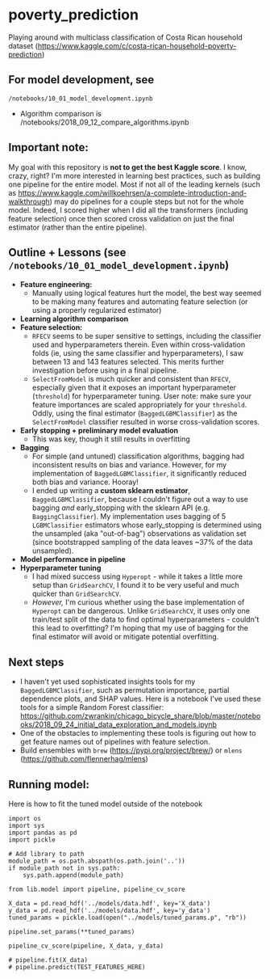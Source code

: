 # poverty_prediction
Playing around with multiclass classification of Costa Rican household dataset (https://www.kaggle.com/c/costa-rican-household-poverty-prediction)

## For model development, see
`/notebooks/10_01_model_development.ipynb`
- Algorithm comparison is /notebooks/2018_09_12_compare_algorithms.ipynb

## Important note: 
My goal with this repository is **not to get the best Kaggle score**. I know, crazy, right? I'm more interested in learning best practices, such as building one pipeline for the entire model. Most if not all of the leading kernels (such as https://www.kaggle.com/willkoehrsen/a-complete-introduction-and-walkthrough) may do pipelines for a couple steps but not for the whole model. Indeed, I scored higher when I did all the transformers (including feature selection) once then scored cross validation on just the final estimator (rather than the entire pipeline).  

## Outline + Lessons (see `/notebooks/10_01_model_development.ipynb`)
- **Feature engineering:** 
    - Manually using logical features hurt the model, the best way seemed to be making many features and automating feature selection (or using a properly regularized estimator) 
- **Learning algorithm comparison**
- **Feature selection:** 
    - `RFECV` seems to be super sensitive to settings, including the classifier used and hyperparameters therein. Even within cross-validation folds (ie, using the same classifier and hyperparameters), I saw between 13 and 143 features selected. This merits further investigation before using in a final pipeline.
    - `SelectFromModel` is much quicker and consistent than `RFECV`, especially given that it exposes an important hyperparameter (`threshold`) for hyperparameter tuning. User note: make sure your feature importances are scaled appropriately for your `threshold`. Oddly, using the final estimator (`BaggedLGBMClassifier`) as the `SelectFromModel` classifier resulted in worse cross-validation scores. 
- **Early stopping + preliminary model evaluation**
    - This was key, though it still results in overfitting
- **Bagging**
    - For simple (and untuned) classification algorithms, bagging had inconsistent results on bias and variance. However, for my implementation of `BaggedLGBMClassifier`, it significantly reduced both bias and variance. Hooray!
    - I ended up writing a **custom sklearn estimator**, `BaggedLGBMClassifier`, because I couldn't figure out a way to use bagging *and* early_stopping with the sklearn API (e.g. `BaggingClassifier`). My implementation uses bagging of 5 `LGBMClassifier` estimators whose early_stopping is determined using the unsampled (aka "out-of-bag") observations as validation set (since bootstrapped sampling of the data leaves ~37% of the data unsampled).
- **Model performance in pipeline**
- **Hyperparameter tuning** 
    - I had mixed success using `Hyperopt` - while it takes a little more setup than `GridSearchCV`, I found it to be very useful and much quicker than `GridSearchCV`. 
    - *However,* I'm curious whether using the base implementation of `Hyperopt` can be dangerous. Unlike `GridSearchCV`, it uses only one train/test split of the data to find optimal hyperparameters - couldn't this lead to overfitting? I'm hoping that my use of bagging for the final estimator will avoid or mitigate potential overfitting. 
    
    
## Next steps
- I haven't yet used sophisticated insights tools for my `BaggedLGBMClassifier`, such as permutation importance, partial dependence plots, and SHAP values. Here is a notebook I've used these tools for a simple Random Forest classifier: https://github.com/zwrankin/chicago_bicycle_share/blob/master/notebooks/2018_09_24_initial_data_exploration_and_models.ipynb
- One of the obstacles to implementing these tools is figuring out how to get feature names out of pipelines with feature selection. 
- Build ensembles with `brew` (https://pypi.org/project/brew/) or `mlens` (https://github.com/flennerhag/mlens)
 
 
 ## Running model: 
 Here is how to fit the tuned model outside of the notebook
```
import os
import sys
import pandas as pd
import pickle

# Add library to path 
module_path = os.path.abspath(os.path.join('..'))
if module_path not in sys.path:
    sys.path.append(module_path)
    
from lib.model import pipeline, pipeline_cv_score

X_data = pd.read_hdf('../models/data.hdf', key='X_data')
y_data = pd.read_hdf('../models/data.hdf', key='y_data')
tuned_params = pickle.load(open("../models/tuned_params.p", "rb"))

pipeline.set_params(**tuned_params)

pipeline_cv_score(pipeline, X_data, y_data)

# pipeline.fit(X_data)
# pipeline.predict(TEST_FEATURES_HERE)
```


